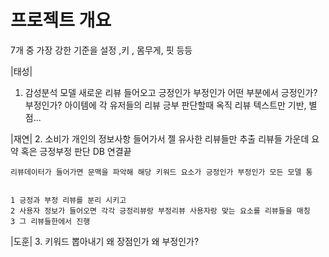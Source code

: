 # 프로젝트 개요

7개 중 가장 강한 기준을 설정 ,키 , 몸무게, 핏 등등

|태성|
1. 감성분석 모델 새로운 리뷰 들어오고 긍정인가 부정인가 어떤 부분에서 긍정인가? 부정인가?
    아이템에 각 유저들의 리뷰 
    긍부 판단할때 옥직 리뷰 텍스트만 기반, 별점...       

|재연|
2. 소비가 개인의 정보사항 들어가서 젤 유사한 리뷰들만 추출 리뷰들 가운데 요약 혹은 긍정부정 판단 
    DB 연결끝
    
    리뷰데이터가 들어가면 문맥을 파악해 해당 키워드 요소가 긍정인가 부정인가 모든 모델 통
    
     
    1 긍정과 부정 리뷰를 분리 시키고 
    2 사용자 정보가 들어오면 각각 긍정리뷰랑 부정리뷰 사용자랑 맞는 요소를 리뷰들을 매칭
    3 그 리뷰들한에서 진행
    
|도훈|
3. 키워드 뽑아내기 왜 장점인가 왜 부정인가?
